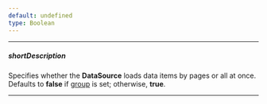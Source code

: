 ```yaml
---
default: undefined
type: Boolean
---
```

---
##### shortDescription
Specifies whether the **DataSource** loads data items by pages or all at once. Defaults to **false** if [group](/api-reference/30%20Data%20Layer/DataSource/1%20Configuration/group.md '/Documentation/ApiReference/Data_Layer/DataSource/Configuration/#group') is set; otherwise, **true**.

---

